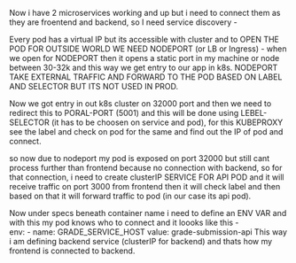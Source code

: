 Now i have 2 microservices working and up but i need to connect them as they are froentend and backend, so I need service discovery - 

Every pod has a virtual IP but its accessible with cluster and to OPEN THE POD FOR OUTSIDE WORLD WE NEED NODEPORT (or LB or Ingress) - 
when we open for NODEPORT then it opens a static port in my machine or node between 30-32k and this way we get entry to our app in k8s.
NODEPORT TAKE EXTERNAL TRAFFIC AND FORWARD TO THE POD BASED ON LABEL AND SELECTOR BUT ITS NOT USED IN PROD.

Now we got entry in out k8s cluster on 32000 port and then we need to redirect this to PORAL-PORT (5001) and this will be done using LEBEL-SELECTOR (it has to be choosen on service and pod), for this KUBEPROXY see the label and check on pod for the same and find out the IP of pod and connect.

so now due to nodeport my pod is exposed on port 32000 but still cant process further than frontend because no connection with backend, so for that connection, i need to create clusterIP SERVICE FOR API POD and it will receive traffic on port 3000 from frontend then it will check label and then based on that it will forward traffic to pod (in our case its api pod).

Now under specs beneath container name i need to define an ENV VAR and with this my pod knows who to connect and it loooks like this -    
env:
      - name: GRADE_SERVICE_HOST
        value: grade-submission-api
This way i am defining backend service (clusterIP for backend) and thats how my frontend is connected to backend.
